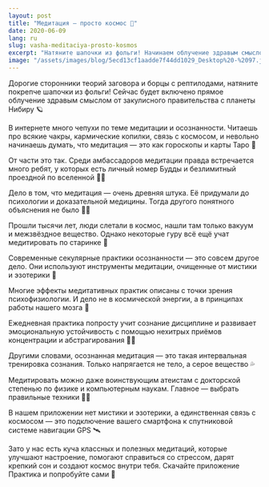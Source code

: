 ```yaml
---
layout: post
title: "Медитация — просто космос 🌌"
date: 2020-06-09
lang: ru
slug: vasha-meditaciya-prosto-kosmos
excerpt: "Натяните шапочки из фольги! Начинаем облучение здравым смыслом 🪐"
image: "/assets/images/blog/5ecd13cf1aadde7f44dd1029_Desktop%20-%2097.jpg"
---
```


Дорогие сторонники теорий заговора и борцы с рептилодами, натяните покрепче шапочки из фольги! Сейчас будет включено прямое облучение здравым смыслом от закулисного правительства с планеты Нибиру 🪐

В интернете много чепухи по теме медитации и осознанности. Читаешь про всякие чакры, кармические копилки, связь с космосом, и невольно начинаешь думать, что медитация — это как гороскопы и карты Таро 🌟

От части это так. Среди амбассадоров медитации правда встречается много ребят, у которых есть личный номер Будды и безлимитный проездной по вселенной 🧚‍♀️

Дело в том, что медитация — очень древняя штука. Её придумали до психологии и доказательной медицины. Тогда другого понятного объяснения не было 🤷‍♂️

Прошли тысячи лет, люди слетали в космос, нашли там только вакуум и межзвёздное вещество. Однако некоторые гуру всё ещё учат медитировать по старинке 👴

Современные секулярные практики осознанности — это совсем другое дело. Они используют инструменты медитации, очищенные от мистики и эзотерики 🧼

Многие эффекты медитативных практик описаны с точки зрения психофизиологии. И дело не в космической энергии, а в принципах работы нашего мозга 🧠

Ежедневная практика попросту учит сознание дисциплине и развивает эмоциональную устойчивость с помощью нехитрых приёмов концентрации и абстрагирования 🧘‍♀️

Другими словами, осознанная медитация — это такая интервальная тренировка сознания. Только напрягается не тело, а серое вещество 💦

Медитировать можно даже воинствующим атеистам с докторской степенью по физике и компьютерным наукам. Главное — выбрать правильные техники 👩‍🔬

В нашем приложении нет мистики и эзотерики, а единственная связь с космосом — это подключение вашего смартфона к спутниковой системе навигации GPS 🛰

Зато у нас есть куча классных и полезных медитаций, которые улучшают настроение, помогают справиться со стрессом, дарят крепкий сон и создают космос внутри тебя. Скачайте приложение Практика и попробуйте сами 🤗